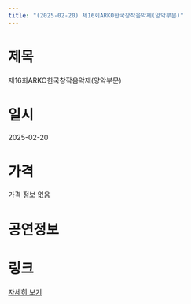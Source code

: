 ```yaml
---
title: "(2025-02-20) 제16회ARKO한국창작음악제(양악부문)"
---
```


# 제목
제16회ARKO한국창작음악제(양악부문)

# 일시
2025-02-20

# 가격
가격 정보 없음

# 공연정보


# 링크
[자세히 보기](https://www.sac.or.kr/site/main/show/show_view?SN=67212, "https://www.sac.or.kr/site/main/show/show_view?SN=67212")
